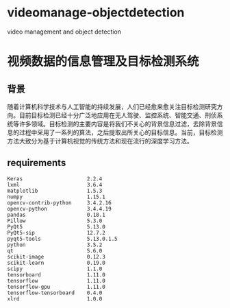 # videomanage-objectdetection
video management and object detection
# 视频数据的信息管理及目标检测系统
## 背景
  随着计算机科学技术与人工智能的持续发展，人们已经愈来愈关注目标检测研究方向。目前目标检测已经十分广泛地应用在无人驾驶、监控系统、智能交通、刑侦系统等许多领域。目标检测的主要内容是将我们不关心的背景信息过滤，去除背景信息的过程中采用了一系列的算法，之后提取出所关心的目标信息。当前，目标检测方法大致分为基于计算机视觉的传统方法和现在流行的深度学习方法。

## requirements
```# packages in environment:
Keras                     2.2.4                   
lxml                      3.6.4         
matplotlib                1.5.3             
numpy                     1.15.1            
opencv-contrib-python     3.4.2.16   
opencv-python             3.4.4.19             
pandas                    0.18.1        
Pillow                    5.3.0                 
PyQt5                     5.13.0            
PyQt5-sip                 12.7.2              
pyqt5-tools               5.13.0.1.5          
python                    3.5.2         
qt                        5.6.0         
scikit-image              0.12.3           
scikit-learn              0.19.0          
scipy                     1.1.0               
tensorboard               1.11.0                 
tensorflow                1.11.0              
tensorflow-gpu            1.11.0            
tensorflow-tensorboard    0.4.0                 
xlrd                      1.0.0              
```
